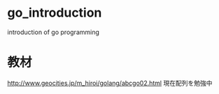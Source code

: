 # go_introduction
introduction of go programming

# 教材
http://www.geocities.jp/m_hiroi/golang/abcgo02.html
現在配列を勉強中
